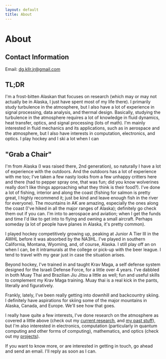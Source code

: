 ```yaml
---
layout: default
title: About
---
```


# About

## Contact Information

Email: <dg.kllr.jr@gmail.com>

## TL;DR

I'm a frost-bitten Alaskan that focuses on research (which may or may not actually be in Alaska, I just have spent most of my life there). I primarily study turbulence in the atmosphere, but I also have a lot of experience in signal processing, data analysis, and thermal design. Basically, studying the turbulence in the atmosphere requires a lot of knowledge in fluid dynamics, heat transfer, optics, and signal processing (lots of math). I'm mainly interested in fluid mechanics and its applications, such as in aerospace and the atmosphere, but I also have interests in computation, electronics, and optics. I play hockey and I ski a lot when I can

## "Grab a Chair"

I'm from Alaska (I was raised there, 2nd generation), so naturally I have a lot of experience with the outdoors. And the outdoors has a lot of experience with me too; I've taken a few nasty looks from a few unhappy critters here and there (had to pepper spray one, that was fun; did you know wolverines really don't like things approaching what they think is their food?). I've done a lot of fishing, interior and along the coast (fishing for salmon is pretty great, I highly recommend it; just be kind and leave enough fish in the river for everyone). The mountains in AK are amazing, especially the ones along the coast (I've hiked in all the major ranges of Alaska); definitely go check them out if you can. I'm into to aerospace and aviation; when I get the funds and time I'd like to get into to flying and owning a small aircraft. Perhaps someday (a lot of people have planes in Alaska, it's pretty common).

I played hockey competitively growing up, peaking at Junior A Tier III in the AWHL before it was absorbed by the NA3HL. I've played in southern California, Montana, Wyoming, and, of course, Alaska. I still play off an on when I can, be it intramurals at the college or pick-up with the beer league. I tend to travel with my gear just in case the situation arises.

Beyond hockey, I've trained in and taught Krav Maga, a self defense system designed for the Israeli Defense Force, for a little over 4 years. I've dabbled in both Muay Thai and Brazilian Jiu Jitsu a little as well; fun and useful skills to complement my Krav Maga training. Muay thai is a real kick in the pants, literally and figuratively.

Frankly, lately, I've been really getting into downhill and backcountry skiing. I definitely have aspirations for skiing some of the major mountains in Alaska, Canada, and Europe. We'll see how that goes.

I really have quite a few interests, I've done research on the atmosphere as covered a little above (check out my [current research](research.html), and [my past stuff](aged_research.html)), but I'm also interested in electronics, computation (particularly in quantum computing and other forms of computing), mathematics, and optics (check out my [projects](projects.html)).

If you want to know more, or are interested in getting in touch, go ahead and send an email. I'll reply as soon as I can.
